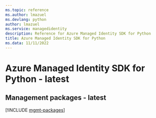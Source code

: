 ```yaml
---
ms.topic: reference
ms.author: lmazuel
ms.devlang: python
author: lmazuel
ms.service: managedidentity
description: Reference for Azure Managed Identity SDK for Python
title: Azure Managed Identity SDK for Python
ms.data: 11/11/2022
---
```

# Azure Managed Identity SDK for Python - latest

## Management packages - latest
[!INCLUDE [mgmt-packages](managed-identity-mgmt-index.md)]